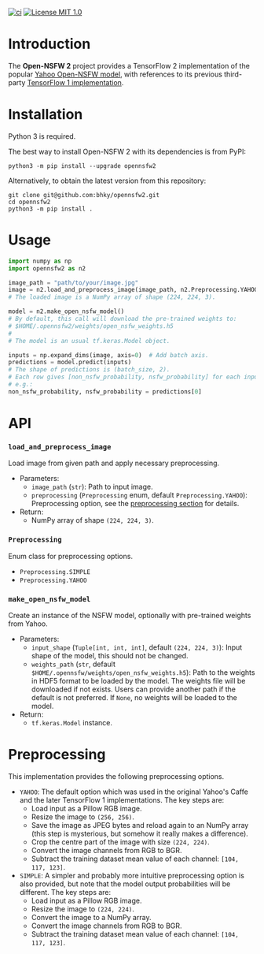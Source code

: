[![ci](https://github.com/bhky/opennsfw2/actions/workflows/ci.yml/badge.svg)](https://github.com/bhky/opennsfw2/actions)
[![License MIT 1.0](https://img.shields.io/badge/license-MIT%201.0-blue.svg)](LICENSE)

# Introduction

The **Open-NSFW 2** project provides a TensorFlow 2 implementation of the popular 
[Yahoo Open-NSFW model](https://github.com/yahoo/open_nsfw), with references
to its previous third-party 
[TensorFlow 1 implementation](https://github.com/mdietrichstein/tensorflow-open_nsfw).

# Installation

Python 3 is required.

The best way to install Open-NSFW 2 with its dependencies is from PyPI:
```shell
python3 -m pip install --upgrade opennsfw2
```
Alternatively, to obtain the latest version from this repository:
```shell
git clone git@github.com:bhky/opennsfw2.git
cd opennsfw2
python3 -m pip install .
```

# Usage

```python
import numpy as np
import opennsfw2 as n2

image_path = "path/to/your/image.jpg"
image = n2.load_and_preprocess_image(image_path, n2.Preprocessing.YAHOO)
# The loaded image is a NumPy array of shape (224, 224, 3).

model = n2.make_open_nsfw_model()
# By default, this call will download the pre-trained weights to:
# $HOME/.opennsfw2/weights/open_nsfw_weights.h5
#
# The model is an usual tf.keras.Model object.

inputs = np.expand_dims(image, axis=0)  # Add batch axis.
predictions = model.predict(inputs)
# The shape of predictions is (batch_size, 2).
# Each row gives [non_nsfw_probability, nsfw_probability] for each input image,
# e.g.:
non_nsfw_probability, nsfw_probability = predictions[0]
```

# API

### `load_and_preprocess_image`
Load image from given path and apply necessary preprocessing.
- Parameters:
  - `image_path` (`str`): Path to input image.
  - `preprocessing` (`Preprocessing` enum, default `Preprocessing.YAHOO`): 
    Preprocessing option, see the [preprocessing section](#preprocessing) for details.
- Return:
  - NumPy array of shape `(224, 224, 3)`.

### `Preprocessing`
Enum class for preprocessing options.
- `Preprocessing.SIMPLE`
- `Preprocessing.YAHOO`

### `make_open_nsfw_model`
Create an instance of the NSFW model, optionally with pre-trained weights from Yahoo.
- Parameters:
  - `input_shape` (`Tuple[int, int, int]`, default `(224, 224, 3)`):
    Input shape of the model, this should not be changed.
  - `weights_path` (`str`, default `$HOME/.opennsfw/weights/open_nsfw_weights.h5`): 
    Path to the weights in HDF5 format to be loaded by the model. 
    The weights file will be downloaded if not exists.
    Users can provide another path if the default is not preferred. If `None`,
    no weights will be loaded to the model.
- Return:
  - `tf.keras.Model` instance.

# Preprocessing

This implementation provides the following preprocessing options.
- `YAHOO`: The default option which was used in the original Yahoo's Caffe and 
  the later TensorFlow 1 implementations. The key steps are:
  - Load input as a Pillow RGB image.
  - Resize the image to `(256, 256)`.
  - Save the image as JPEG bytes and reload again to an NumPy array 
    (this step is mysterious, but somehow it really makes a difference).
  - Crop the centre part of the image with size `(224, 224)`.
  - Convert the image channels from RGB to BGR.
  - Subtract the training dataset mean value of each channel: `[104, 117, 123]`.
- `SIMPLE`: A simpler and probably more intuitive preprocessing option is also provided,
  but note that the model output probabilities will be different.
  The key steps are:
  - Load input as a Pillow RGB image.
  - Resize the image to `(224, 224)`.
  - Convert the image to a NumPy array.
  - Convert the image channels from RGB to BGR.
  - Subtract the training dataset mean value of each channel: `[104, 117, 123]`.
